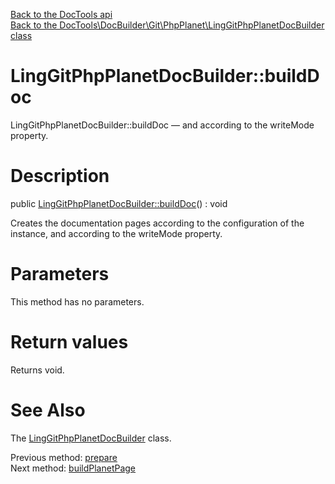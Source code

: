 [Back to the DocTools api](https://github.com/lingtalfi/DocTools/blob/master/doc/api/DocTools.md)<br>
[Back to the DocTools\DocBuilder\Git\PhpPlanet\LingGitPhpPlanetDocBuilder class](https://github.com/lingtalfi/DocTools/blob/master/doc/api/DocTools/DocBuilder/Git/PhpPlanet/LingGitPhpPlanetDocBuilder.md)


LingGitPhpPlanetDocBuilder::buildDoc
================



LingGitPhpPlanetDocBuilder::buildDoc — and according to the writeMode property.




Description
================


public [LingGitPhpPlanetDocBuilder::buildDoc](https://github.com/lingtalfi/DocTools/blob/master/doc/api/DocTools/DocBuilder/Git/PhpPlanet/LingGitPhpPlanetDocBuilder/buildDoc.md)() : void




Creates the documentation pages according to the configuration of the instance,
and according to the writeMode property.




Parameters
================

This method has no parameters.


Return values
================

Returns void.







See Also
================

The [LingGitPhpPlanetDocBuilder](https://github.com/lingtalfi/DocTools/blob/master/doc/api/DocTools/DocBuilder/Git/PhpPlanet/LingGitPhpPlanetDocBuilder.md) class.

Previous method: [prepare](https://github.com/lingtalfi/DocTools/blob/master/doc/api/DocTools/DocBuilder/Git/PhpPlanet/LingGitPhpPlanetDocBuilder/prepare.md)<br>Next method: [buildPlanetPage](https://github.com/lingtalfi/DocTools/blob/master/doc/api/DocTools/DocBuilder/Git/PhpPlanet/LingGitPhpPlanetDocBuilder/buildPlanetPage.md)<br>

